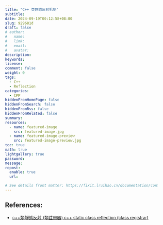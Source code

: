 ```yaml
---
title: "C++ 类静态反射机制"
subtitle:
date: 2024-09-19T00:12:58+08:00
slug: 929681d
draft: false
# author:
#   name:
#   link:
#   email:
#   avatar:
description:
keywords:
license:
comment: false
weight: 0
tags:
  - C++
  - Reflection
categories:
  - CPP
hiddenFromHomePage: false
hiddenFromSearch: false
hiddenFromRss: false
hiddenFromRelated: false
summary:
resources:
  - name: featured-image
    src: featured-image.jpg
  - name: featured-image-preview
    src: featured-image-preview.jpg
toc: true
math: true
lightgallery: true
password:
message:
repost:
  enable: true
  url:

# See details front matter: https://fixit.lruihao.cn/documentation/content-management/introduction/#front-matter
---
```


<!--more-->

## References:

- [c++類靜態反射 (類註冊器) c++ static class reflection (class registrar)](https://www.bilibili.com/video/BV12BtYePE2p)
